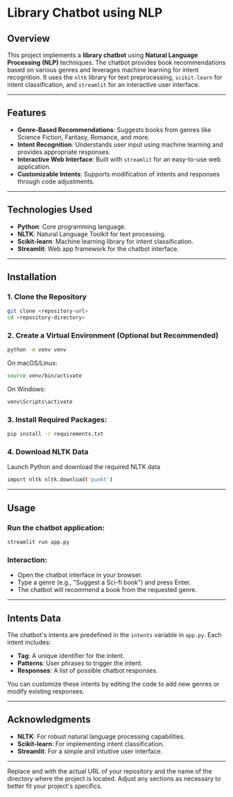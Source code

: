 # Library Chatbot using NLP

## Overview

This project implements a **library chatbot** using **Natural Language Processing (NLP)** techniques. The chatbot provides book recommendations based on various genres and leverages machine learning for intent recognition. It uses the `nltk` library for text preprocessing, `scikit-learn` for intent classification, and `streamlit` for an interactive user interface.

---

## Features

- **Genre-Based Recommendations**: Suggests books from genres like Science Fiction, Fantasy, Romance, and more.
- **Intent Recognition**: Understands user input using machine learning and provides appropriate responses.
- **Interactive Web Interface**: Built with `streamlit` for an easy-to-use web application.
- **Customizable Intents**: Supports modification of intents and responses through code adjustments.

---

## Technologies Used

- **Python**: Core programming language.
- **NLTK**: Natural Language Toolkit for text processing.
- **Scikit-learn**: Machine learning library for intent classification.
- **Streamlit**: Web app framework for the chatbot interface.

---

## Installation

### 1. Clone the Repository

```bash
git clone <repository-url>
cd <repository-directory>
```
### 2. Create a Virtual Environment (Optional but Recommended)

```bash
python -m venv venv
```
On macOS/Linux:

```bash
source venv/bin/activate
```
On Windows:

```bash
venv\Scripts\activate
```

### 3. Install Required Packages:

```bash
pip install -r requirements.txt
```

### 4. Download NLTK Data

Launch Python and download the required NLTK data

```bash
import nltk nltk.download('punkt')
```

---

## Usage

### Run the chatbot application:

```bash
streamlit run app.py
```

### Interaction:

- Open the chatbot interface in your browser.
- Type a genre (e.g., "Suggest a Sci-fi book") and press Enter.
- The chatbot will recommend a book from the requested genre.

---

## Intents Data

The chatbot's intents are predefined in the `intents` variable in `app.py`. Each intent includes:
- **Tag**: A unique identifier for the intent.
- **Patterns**: User phrases to trigger the intent.
- **Responses**: A list of possible chatbot responses.

You can customize these intents by editing the code to add new genres or modify existing responses.

---

## Acknowledgments

- **NLTK**: For robust natural language processing capabilities.
- **Scikit-learn**: For implementing intent classification.
- **Streamlit**: For a simple and intuitive user interface.

---
Replace <repository-url> and <repository-directory> with the actual URL of your repository and the name of the directory where the project is located. Adjust any sections as necessary to better fit your project's specifics.
